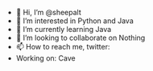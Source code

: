 - 👋 Hi, I’m @sheepalt
- 👀 I’m interested in Python and Java
- 🌱 I’m currently learning Java
- 💞️ I’m looking to collaborate on Nothing
- 📫 How to reach me, twitter: 
- Working on: Cave

<!---
bigcat11262/bigcat11262 is a ✨ special ✨ repository because its `README.md` (this file) appears on your GitHub profile.
You can click the Preview link to take a look at your changes.
--->
